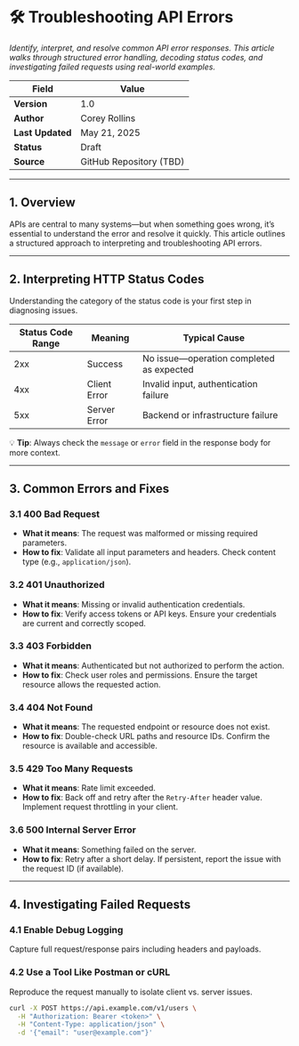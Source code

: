 # 🛠️ Troubleshooting API Errors

*Identify, interpret, and resolve common API error responses. This article walks through structured error handling, decoding status codes, and investigating failed requests using real-world examples.*

| **Field**       | **Value**                    |
|------------------|------------------------------|
| **Version**      | 1.0                          |
| **Author**       | Corey Rollins               |
| **Last Updated** | May 21, 2025                |
| **Status**       | Draft                        |
| **Source**       | GitHub Repository (TBD)      |

---

## 1. Overview

APIs are central to many systems—but when something goes wrong, it’s essential to understand the error and resolve it quickly. This article outlines a structured approach to interpreting and troubleshooting API errors.

---

## 2. Interpreting HTTP Status Codes

Understanding the category of the status code is your first step in diagnosing issues.

| **Status Code Range** | **Meaning**                    | **Typical Cause**                          |
|------------------------|--------------------------------|--------------------------------------------|
| 2xx                    | Success                        | No issue—operation completed as expected   |
| 4xx                    | Client Error                   | Invalid input, authentication failure      |
| 5xx                    | Server Error                   | Backend or infrastructure failure          |

💡 **Tip**: Always check the `message` or `error` field in the response body for more context.

---

## 3. Common Errors and Fixes

### 3.1 400 Bad Request

- **What it means**: The request was malformed or missing required parameters.
- **How to fix**: Validate all input parameters and headers. Check content type (e.g., `application/json`).

### 3.2 401 Unauthorized

- **What it means**: Missing or invalid authentication credentials.
- **How to fix**: Verify access tokens or API keys. Ensure your credentials are current and correctly scoped.

### 3.3 403 Forbidden

- **What it means**: Authenticated but not authorized to perform the action.
- **How to fix**: Check user roles and permissions. Ensure the target resource allows the requested action.

### 3.4 404 Not Found

- **What it means**: The requested endpoint or resource does not exist.
- **How to fix**: Double-check URL paths and resource IDs. Confirm the resource is available and accessible.

### 3.5 429 Too Many Requests

- **What it means**: Rate limit exceeded.
- **How to fix**: Back off and retry after the `Retry-After` header value. Implement request throttling in your client.

### 3.6 500 Internal Server Error

- **What it means**: Something failed on the server.
- **How to fix**: Retry after a short delay. If persistent, report the issue with the request ID (if available).

---

## 4. Investigating Failed Requests

### 4.1 Enable Debug Logging

Capture full request/response pairs including headers and payloads.

### 4.2 Use a Tool Like Postman or cURL

Reproduce the request manually to isolate client vs. server issues.

```bash
curl -X POST https://api.example.com/v1/users \
  -H "Authorization: Bearer <token>" \
  -H "Content-Type: application/json" \
  -d '{"email": "user@example.com"}'
